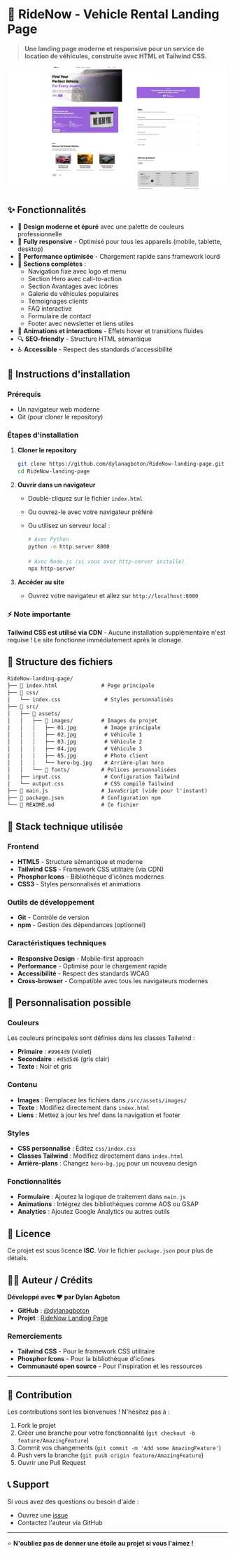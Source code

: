 # 🚗 RideNow - Vehicle Rental Landing Page

> **Une landing page moderne et responsive pour un service de location de véhicules, construite avec HTML et Tailwind CSS.**

![RideNow Preview](/preview.jpg)

## ✨ Fonctionnalités

- 🎨 **Design moderne et épuré** avec une palette de couleurs professionnelle
- 📱 **Fully responsive** - Optimisé pour tous les appareils (mobile, tablette, desktop)
- 🚀 **Performance optimisée** - Chargement rapide sans framework lourd
- 🎯 **Sections complètes** :
  - Navigation fixe avec logo et menu
  - Section Hero avec call-to-action
  - Section Avantages avec icônes
  - Galerie de véhicules populaires
  - Témoignages clients
  - FAQ interactive
  - Formulaire de contact
  - Footer avec newsletter et liens utiles
- 🎪 **Animations et interactions** - Effets hover et transitions fluides
- 🔍 **SEO-friendly** - Structure HTML sémantique
- ♿ **Accessible** - Respect des standards d'accessibilité

## 🚀 Instructions d'installation

### Prérequis

- Un navigateur web moderne
- Git (pour cloner le repository)

### Étapes d'installation

1. **Cloner le repository**

   ```bash
   git clone https://github.com/dylanagboton/RideNow-landing-page.git
   cd RideNow-landing-page
   ```

2. **Ouvrir dans un navigateur**

   - Double-cliquez sur le fichier `index.html`
   - Ou ouvrez-le avec votre navigateur préféré
   - Ou utilisez un serveur local :

     ```bash
     # Avec Python
     python -m http.server 8000

     # Avec Node.js (si vous avez http-server installé)
     npx http-server
     ```

3. **Accéder au site**
   - Ouvrez votre navigateur et allez sur `http://localhost:8000`

### ⚡ Note importante

**Tailwind CSS est utilisé via CDN** - Aucune installation supplémentaire n'est requise ! Le site fonctionne immédiatement après le clonage.

## 🧱 Structure des fichiers

```
RideNow-landing-page/
├── 📄 index.html              # Page principale
├── 📁 css/
│   └── index.css              # Styles personnalisés
├── 📁 src/
│   ├── 📁 assets/
│   │   ├── 📁 images/         # Images du projet
│   │   │   ├── 01.jpg         # Image principale
│   │   │   ├── 02.jpg         # Véhicule 1
│   │   │   ├── 03.jpg         # Véhicule 2
│   │   │   ├── 04.jpg         # Véhicule 3
│   │   │   ├── 05.jpg         # Photo client
│   │   │   └── hero-bg.jpg    # Arrière-plan hero
│   │   └── 📁 fonts/          # Polices personnalisées
│   ├── input.css              # Configuration Tailwind
│   └── output.css             # CSS compilé Tailwind
├── 📄 main.js                 # JavaScript (vide pour l'instant)
├── 📄 package.json            # Configuration npm
└── 📄 README.md               # Ce fichier
```

## 🎨 Stack technique utilisée

### Frontend

- **HTML5** - Structure sémantique et moderne
- **Tailwind CSS** - Framework CSS utilitaire (via CDN)
- **Phosphor Icons** - Bibliothèque d'icônes modernes
- **CSS3** - Styles personnalisés et animations

### Outils de développement

- **Git** - Contrôle de version
- **npm** - Gestion des dépendances (optionnel)

### Caractéristiques techniques

- **Responsive Design** - Mobile-first approach
- **Performance** - Optimisé pour le chargement rapide
- **Accessibilité** - Respect des standards WCAG
- **Cross-browser** - Compatible avec tous les navigateurs modernes

## 🧩 Personnalisation possible

### Couleurs

Les couleurs principales sont définies dans les classes Tailwind :

- **Primaire** : `#9964d9` (violet)
- **Secondaire** : `#d5d5d6` (gris clair)
- **Texte** : Noir et gris

### Contenu

- **Images** : Remplacez les fichiers dans `/src/assets/images/`
- **Texte** : Modifiez directement dans `index.html`
- **Liens** : Mettez à jour les href dans la navigation et footer

### Styles

- **CSS personnalisé** : Éditez `css/index.css`
- **Classes Tailwind** : Modifiez directement dans `index.html`
- **Arrière-plans** : Changez `hero-bg.jpg` pour un nouveau design

### Fonctionnalités

- **Formulaire** : Ajoutez la logique de traitement dans `main.js`
- **Animations** : Intégrez des bibliothèques comme AOS ou GSAP
- **Analytics** : Ajoutez Google Analytics ou autres outils

## 📄 Licence

Ce projet est sous licence **ISC**. Voir le fichier `package.json` pour plus de détails.

## 🙋‍♂️ Auteur / Crédits

**Développé avec ❤️ par Dylan Agboton**

- **GitHub** : [@dylanagboton](https://github.com/dylanagboton)
- **Projet** : [RideNow Landing Page](https://github.com/dylanagboton/RideNow-landing-page)

### Remerciements

- **Tailwind CSS** - Pour le framework CSS utilitaire
- **Phosphor Icons** - Pour la bibliothèque d'icônes
- **Communauté open source** - Pour l'inspiration et les ressources

---

## 🤝 Contribution

Les contributions sont les bienvenues ! N'hésitez pas à :

1. Fork le projet
2. Créer une branche pour votre fonctionnalité (`git checkout -b feature/AmazingFeature`)
3. Commit vos changements (`git commit -m 'Add some AmazingFeature'`)
4. Push vers la branche (`git push origin feature/AmazingFeature`)
5. Ouvrir une Pull Request

## 📞 Support

Si vous avez des questions ou besoin d'aide :

- Ouvrez une [issue](https://github.com/dylanagboton/RideNow-landing-page/issues)
- Contactez l'auteur via GitHub

---

⭐ **N'oubliez pas de donner une étoile au projet si vous l'aimez !**
